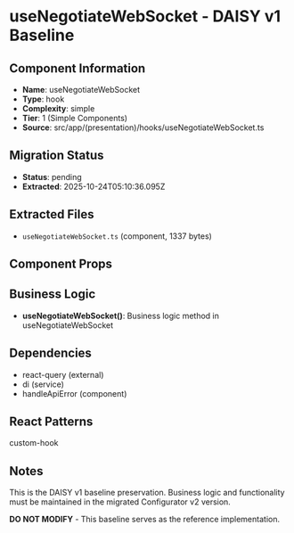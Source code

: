# useNegotiateWebSocket - DAISY v1 Baseline

## Component Information

- **Name**: useNegotiateWebSocket
- **Type**: hook
- **Complexity**: simple
- **Tier**: 1 (Simple Components)
- **Source**: src/app/(presentation)/hooks/useNegotiateWebSocket.ts

## Migration Status

- **Status**: pending
- **Extracted**: 2025-10-24T05:10:36.095Z

## Extracted Files

- `useNegotiateWebSocket.ts` (component, 1337 bytes)

## Component Props



## Business Logic

- **useNegotiateWebSocket()**: Business logic method in useNegotiateWebSocket

## Dependencies

- react-query (external)
- di (service)
- handleApiError (component)

## React Patterns

custom-hook

## Notes

This is the DAISY v1 baseline preservation. Business logic and functionality
must be maintained in the migrated Configurator v2 version.

**DO NOT MODIFY** - This baseline serves as the reference implementation.
